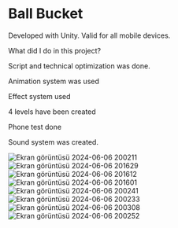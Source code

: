 # Ball Bucket
 Developed with Unity. Valid for all mobile devices.
 
 What did I do in this project?

Script and technical optimization was done.

Animation system was used

Effect system used

4 levels have been created

Phone test done

Sound system was created.


![Ekran görüntüsü 2024-06-06 200211](https://github.com/Nhuseyinozen/Ball-Bucket/assets/149398357/aa0880e2-84b4-4ecc-8ee8-095dcd6112fa)
![Ekran görüntüsü 2024-06-06 201629](https://github.com/Nhuseyinozen/Ball-Bucket/assets/149398357/b218adfe-14d6-47ac-a904-bdd57378d0c4)
![Ekran görüntüsü 2024-06-06 201612](https://github.com/Nhuseyinozen/Ball-Bucket/assets/149398357/2bec0506-2757-4319-a6eb-66c1093891bf)
![Ekran görüntüsü 2024-06-06 201601](https://github.com/Nhuseyinozen/Ball-Bucket/assets/149398357/035c7d30-f68e-41d7-981b-0726a64d0125)
![Ekran görüntüsü 2024-06-06 200241](https://github.com/Nhuseyinozen/Ball-Bucket/assets/149398357/84ae0a4b-ea44-4957-a3d8-d442288e7130)
![Ekran görüntüsü 2024-06-06 200233](https://github.com/Nhuseyinozen/Ball-Bucket/assets/149398357/0aa51a72-3a13-45b2-825c-e03979f61ec7)
![Ekran görüntüsü 2024-06-06 200308](https://github.com/Nhuseyinozen/Ball-Bucket/assets/149398357/36f243e0-1377-499f-b54e-ec655c44e2a1)
![Ekran görüntüsü 2024-06-06 200252](https://github.com/Nhuseyinozen/Ball-Bucket/assets/149398357/2f11f8db-d26f-46ad-9c9c-d0f69b34dd2a)




